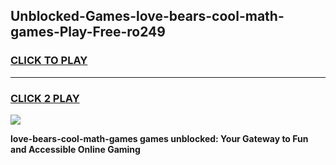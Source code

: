 
## Unblocked-Games-love-bears-cool-math-games-Play-Free-ro249
<h3>
<a href="https://premium76.site?title=love-bears-cool-math-games&ref=24M">CLICK TO PLAY</a></h3>
<hr>

<h3>
<a href="https://premium76.site?title=love-bears-cool-math-games&ref=24M">CLICK 2 PLAY</a>
  
</h3>

<a href="https://premium76.site?title=love-bears-cool-math-games&ref=24M"><img src="https://clearcache.store/games.png"></a>


**love-bears-cool-math-games games unblocked: Your Gateway to Fun and Accessible Online Gaming**
